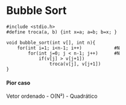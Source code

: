 # Bubble Sort
```
#include <stdio.h>
#define troca(a, b) {int x=a; a=b; b=x; }

void bubble_sort(int v[], int n){
    for(int i=1; i<n-1; i++)            #N
        for(int j=0; j < n-1; j++)      #N
            if(v[j] > v[j+1])
                troca(v[j], v[j+1])
}

```
#### Pior caso
Vetor ordenado - O(N²) - Quadrático